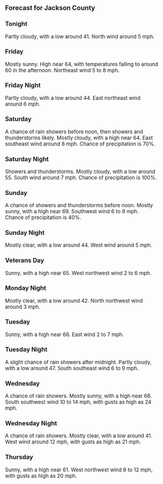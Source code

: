 <div>
   <h2>Forecast for Jackson County</h2>
   <p>
      <div style="font-size:120%">
         <h3>Tonight</h3>Partly cloudy, with a low around 41. North wind around 5 mph.<br></div>
   </p>
   <p>
      <div style="font-size:120%">
         <h3>Friday</h3>Mostly sunny. High near 64, with temperatures falling to around 60 in the afternoon. Northeast wind 5 to 8 mph.<br></div>
   </p>
   <p>
      <div style="font-size:120%">
         <h3>Friday Night</h3>Partly cloudy, with a low around 44. East northeast wind around 6 mph.<br></div>
   </p>
   <p>
      <div style="font-size:120%">
         <h3>Saturday</h3>A chance of rain showers before noon, then showers and thunderstorms likely. Mostly cloudy, with a high near 64. East southeast
         wind around 8 mph. Chance of precipitation is 70%.<br></div>
   </p>
   <p>
      <div style="font-size:120%">
         <h3>Saturday Night</h3>Showers and thunderstorms. Mostly cloudy, with a low around 55. South wind around 7 mph. Chance of precipitation is 100%.<br></div>
   </p>
   <p>
      <div style="font-size:120%">
         <h3>Sunday</h3>A chance of showers and thunderstorms before noon. Mostly sunny, with a high near 69. Southwest wind 6 to 9 mph. Chance of
         precipitation is 40%.<br></div>
   </p>
   <p>
      <div style="font-size:120%">
         <h3>Sunday Night</h3>Mostly clear, with a low around 44. West wind around 5 mph.<br></div>
   </p>
   <p>
      <div style="font-size:120%">
         <h3>Veterans Day</h3>Sunny, with a high near 65. West northwest wind 2 to 6 mph.<br></div>
   </p>
   <p>
      <div style="font-size:120%">
         <h3>Monday Night</h3>Mostly clear, with a low around 42. North northwest wind around 3 mph.<br></div>
   </p>
   <p>
      <div style="font-size:120%">
         <h3>Tuesday</h3>Sunny, with a high near 66. East wind 2 to 7 mph.<br></div>
   </p>
   <p>
      <div style="font-size:120%">
         <h3>Tuesday Night</h3>A slight chance of rain showers after midnight. Partly cloudy, with a low around 47. South southeast wind 6 to 9 mph.<br></div>
   </p>
   <p>
      <div style="font-size:120%">
         <h3>Wednesday</h3>A chance of rain showers. Mostly sunny, with a high near 68. South southwest wind 10 to 14 mph, with gusts as high as 24 mph.<br></div>
   </p>
   <p>
      <div style="font-size:120%">
         <h3>Wednesday Night</h3>A chance of rain showers. Mostly clear, with a low around 41. West wind around 12 mph, with gusts as high as 21 mph.<br></div>
   </p>
   <p>
      <div style="font-size:120%">
         <h3>Thursday</h3>Sunny, with a high near 61. West northwest wind 8 to 12 mph, with gusts as high as 20 mph.<br></div>
   </p>
</div>